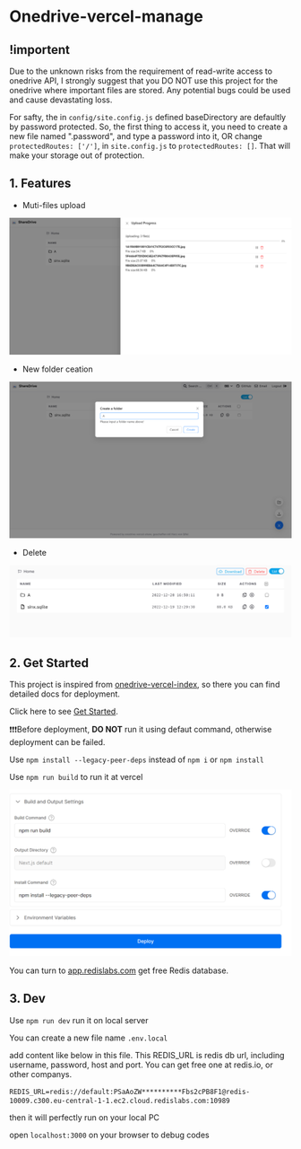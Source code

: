 # Onedrive-vercel-manage

## !importent

Due to the unknown risks from the requirement of read-write access to onedrive API, I strongly suggest that you DO NOT use this project for the onedrive where important files are stored. Any potential bugs could be used and cause devastating loss.

For safty, the in `config/site.config.js` defined baseDirectory are defaultly by password protected. So, the first thing to access it, you need to create a new file named ".password", and type a password into it, OR change `protectedRoutes: ['/']`, in `site.config.js` to `protectedRoutes: []`. That will make your storage out of protection.

## 1. Features

- Muti-files upload

![1671551482036](image/README/1671551482036.png)

- New folder ceation

![1671551391526](image/README/1671551391526.png)

- Delete

![1671551433504](image/README/1671551433504.png)

## 2. Get Started

This project is inspired from [onedrive-vercel-index](https://github.com/spencerwooo/onedrive-vercel-index), so there you can find detailed docs for deployment.

Click here to see [Get Started](https://ovi.swo.moe/zh/docs/getting-started).

❗❗❗Before deployment, **DO NOT** run it using defaut command, otherwise deployment can be failed.

Use `npm install --legacy-peer-deps` instead of `npm i` or `npm install`

Use `npm run build` to run it at vercel

![1671554527703](image/README/1671554527703.png)

You can turn to [app.redislabs.com](app.redislabs.com) get free Redis database.

## 3. Dev

Use `npm run dev` run it on local server

You can create a new file name `.env.local`

add content like below in this file. This REDIS_URL is redis db url, including username, password, host and port. You can get free one at redis.io, or other companys.

```
REDIS_URL=redis://default:PSaAoZW**********Fbs2cPB8F1@redis-10009.c300.eu-central-1-1.ec2.cloud.redislabs.com:10989
```

then it will perfectly run on your local PC

open  `localhost:3000` on your browser to debug codes
